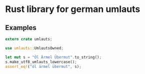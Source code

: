 # Rust library for german umlauts

## Examples

```rust
extern crate umlauts;

use umlauts::UmlautsOwned;

let mut s = "Öl Ärmel Übermut".to_string();
s.make_utf8_umlauts_lowercase();
assert_eq!("öl ärmel übermut", s);
```
